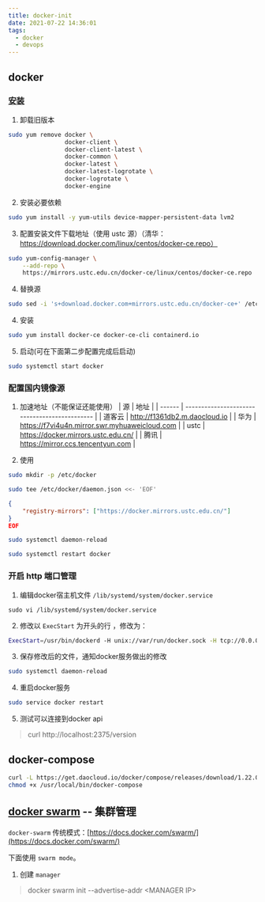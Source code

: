 ```yaml
---
title: docker-init
date: 2021-07-22 14:36:01
tags: 
  - docker
  - devops
---
```


## docker
### [安装](https://docs.docker.com/install/linux/docker-ce/centos/)

1. 卸载旧版本
```sh
sudo yum remove docker \
                docker-client \
                docker-client-latest \
                docker-common \
                docker-latest \
                docker-latest-logrotate \
                docker-logrotate \
                docker-engine
```
<!-- more -->
2. 安装必要依赖
```sh
sudo yum install -y yum-utils device-mapper-persistent-data lvm2
```

3. 配置安装文件下载地址（使用 ustc 源）（清华：https://download.docker.com/linux/centos/docker-ce.repo）
```sh
sudo yum-config-manager \
    --add-repo \
    https://mirrors.ustc.edu.cn/docker-ce/linux/centos/docker-ce.repo
```

4. 替换源
```sh
sudo sed -i 's+download.docker.com+mirrors.ustc.edu.cn/docker-ce+' /etc/yum.repos.d/docker-ce.repo
```

4. 安装
```sh
sudo yum install docker-ce docker-ce-cli containerd.io
```

5. 启动(可在下面第二步配置完成后启动)
```sh
sudo systemctl start docker
```

### 配置国内镜像源
1. 加速地址（不能保证还能使用）
| 源     | 地址                                          |
| ------ | --------------------------------------------- |
| 道客云 | http://f1361db2.m.daocloud.io                 |
| 华为   | https://f7vi4u4n.mirror.swr.myhuaweicloud.com |
| ustc   | https://docker.mirrors.ustc.edu.cn/           |
| 腾讯   | https://mirror.ccs.tencentyun.com             |

2. 使用
```sh
sudo mkdir -p /etc/docker
```
```sh
sudo tee /etc/docker/daemon.json <<- 'EOF'
```
```json
{
    "registry-mirrors": ["https://docker.mirrors.ustc.edu.cn/"]
}
EOF
```
```sh
sudo systemctl daemon-reload
```
```sh
sudo systemctl restart docker
```

### 开启 http 端口管理
1. 编辑docker宿主机文件 `/lib/systemd/system/docker.service`
```
sudo vi /lib/systemd/system/docker.service
```
2. 修改以 `ExecStart` 为开头的行 ，修改为：
```sh
ExecStart=/usr/bin/dockerd -H unix://var/run/docker.sock -H tcp://0.0.0.0:2375
```
3. 保存修改后的文件，通知docker服务做出的修改
```sh
sudo systemctl daemon-reload
```
4. 重启docker服务
```sh
sudo service docker restart
```
5. 测试可以连接到docker api
> curl http://localhost:2375/version

## docker-compose
```sh
curl -L https://get.daocloud.io/docker/compose/releases/download/1.22.0/docker-compose-\`uname -s\`-\`uname -m\` > /usr/local/bin/docker-compose
chmod +x /usr/local/bin/docker-compose
```

## [docker swarm](https://docs.docker.com/engine/swarm/) -- 集群管理  
`docker-swarm` 传统模式：[https://docs.docker.com/swarm/](https://docs.docker.com/swarm/)

下面使用 `swarm mode`。

1. 创建 `manager`  
> docker swarm init --advertise-addr \<MANAGER IP\>